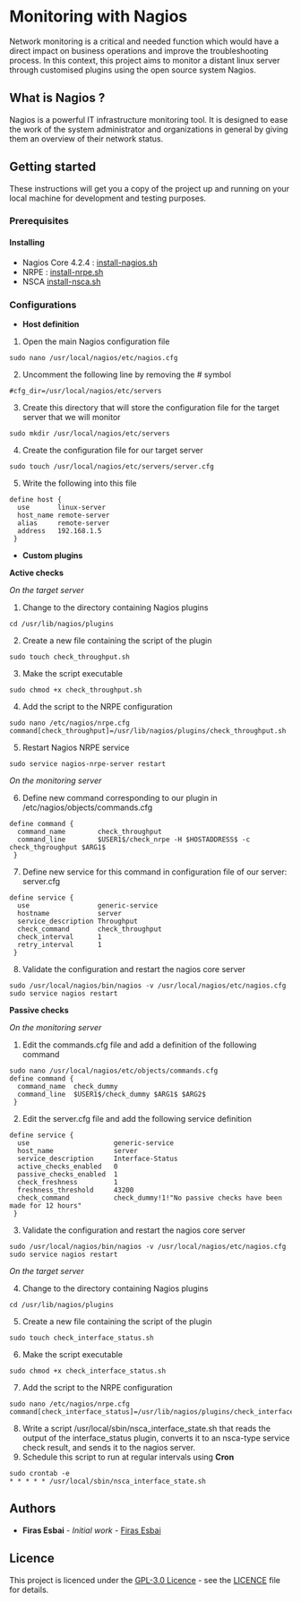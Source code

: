 # Monitoring with Nagios
Network monitoring is a critical and needed function which would have a direct impact on business operations and improve the troubleshooting process. In this context, this project aims to monitor a distant linux server through customised plugins using the open source system Nagios.  
## What is Nagios ?
Nagios is a powerful IT infrastructure monitoring tool. It is designed to ease the work of the system administrator and organizations in general by giving them an overview of their network status. 
## Getting started 
These instructions will get you a copy of the project up and running on your local machine for development and testing purposes.
### Prerequisites
#### Installing
* Nagios Core 4.2.4 : [install-nagios.sh](https://github.com/firasesbai/)
* NRPE : [install-nrpe.sh](https://github.com/firasesbai/)
* NSCA [install-nsca.sh](https://github.com/firasesbai/)
### Configurations 
* **Host definition**
1. Open the main Nagios configuration file  
```
sudo nano /usr/local/nagios/etc/nagios.cfg
```
2. Uncomment the following line by removing the # symbol 
```
#cfg_dir=/usr/local/nagios/etc/servers
```
3. Create this directory that will store the configuration file for the target server that we will monitor 
```
sudo mkdir /usr/local/nagios/etc/servers
```
4. Create the configuration file for our target server 
```
sudo touch /usr/local/nagios/etc/servers/server.cfg
```
5. Write the following into this file 
```
define host {
  use       linux-server
  host_name remote-server
  alias     remote-server
  address   192.168.1.5
 }
```
* **Custom plugins**

**Active checks**

*On the target server*

1. Change to the directory containing Nagios plugins
```
cd /usr/lib/nagios/plugins
```
2. Create a new file containing the script of the plugin 
```
sudo touch check_throughput.sh
```
3. Make the script executable 
```
sudo chmod +x check_throughput.sh
```
4. Add the script to the NRPE configuration 
```
sudo nano /etc/nagios/nrpe.cfg
command[check_throughput]=/usr/lib/nagios/plugins/check_throughput.sh  
```
5. Restart Nagios NRPE service 
```
sudo service nagios-nrpe-server restart 
```
*On the monitoring server*

6. Define new command corresponding to our plugin in /etc/nagios/objects/commands.cfg
```
define command {
  command_name        check_throughput
  command_line        $USER1$/check_nrpe -H $HOSTADDRESS$ -c check_thgroughput $ARG1$ 
 }
```
7. Define new service for this command in configuration file of our server: server.cfg 
```
define service {
  use                 generic-service
  hostname            server
  service_description Throughput 
  check_command       check_throughput
  check_interval      1
  retry_interval      1
 }
```
8. Validate the configuration and restart the nagios core server 
```
sudo /usr/local/nagios/bin/nagios -v /usr/local/nagios/etc/nagios.cfg
sudo service nagios restart 
```
**Passive checks**

*On the monitoring server* 

1. Edit the commands.cfg file and add a definition of the following command 
```
sudo nano /usr/local/nagios/etc/objects/commands.cfg
define command {
  command_name  check_dummy
  command_line  $USER1$/check_dummy $ARG1$ $ARG2$ 
 }
```
2. Edit the server.cfg file and add the following service definition 
```
define service {
  use                     generic-service
  host_name               server
  service_description     Interface-Status  
  active_checks_enabled   0
  passive_checks_enabled  1
  check_freshness         1
  freshness_threshold     43200
  check_command           check_dummy!1!"No passive checks have been made for 12 hours" 
 }
```
3. Validate the configuration and restart the nagios core server 
```
sudo /usr/local/nagios/bin/nagios -v /usr/local/nagios/etc/nagios.cfg
sudo service nagios restart 
```
*On the target server* 

4. Change to the directory containing Nagios plugins
```
cd /usr/lib/nagios/plugins
```
5. Create a new file containing the script of the plugin 
```
sudo touch check_interface_status.sh
```
6. Make the script executable 
```
sudo chmod +x check_interface_status.sh
```
7. Add the script to the NRPE configuration 
```
sudo nano /etc/nagios/nrpe.cfg
command[check_interface_status]=/usr/lib/nagios/plugins/check_interface_status.sh  
```
8. Write a script /usr/local/sbin/nsca_interface_state.sh that reads the output of the interface_status plugin, converts it to an nsca-type service check result, and sends it to the nagios server. 
9. Schedule this script to run at regular intervals using **Cron** 
```
sudo crontab -e 
* * * * * /usr/local/sbin/nsca_interface_state.sh
```

## Authors 
* **Firas Esbai** - *Initial work* - [Firas Esbai](https://github.com/firasesbai) 
## Licence 
This project is licenced under the [GPL-3.0 Licence](https://www.gnu.org/licenses/gpl-3.0.en.html) - see the [LICENCE](LICENCE.md) file for details.  
